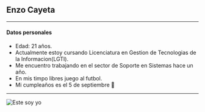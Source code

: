 ## Enzo Cayeta 
 
 ---

 #### Datos personales 
 - Edad: 21 años.
 - Actualmente estoy cursando Licenciatura en Gestion de Tecnologias de la Informacion(LGTI).
 - Me encuentro trabajando en el sector de Soporte en Sistemas hace un año.
 - En mis timpo libres juego al futbol.
 - Mi cumpleaños es el 5 de septiembre 🎂
 ---
 
 ![Este soy yo](https://github.com/user-attachments/assets/38166510-0d59-4601-aa54-d4ef6b838df3)
